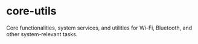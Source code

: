 # core-utils
Core functionalities, system services, and utilities for Wi-Fi, Bluetooth, and other system-relevant tasks.
